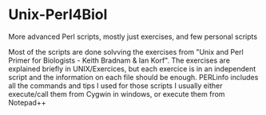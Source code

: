 # Unix-Perl4Biol
More advanced Perl scripts, mostly just exercises, and few personal scripts

Most of the scripts are done solvving the exercises from "Unix and Perl Primer for Biologists - Keith Bradnam & Ian Korf".
The exercises are explained briefly in UNIX/Exercices, but each exercice is in an independent script and the information on each file should be enough.
PERLinfo includes all the commands and tips I used for those scripts
I usually either execute/call them from Cygwin in windows, or execute them from Notepad++
